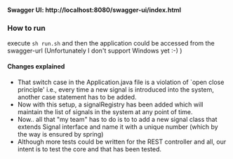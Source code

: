 #### Swagger UI: http://localhost:8080/swagger-ui/index.html

### How to run
execute `sh run.sh` and then the application could be accessed from the swagger-url (Unfortunately I don't support Windows yet :-) )


#### Changes explained
* That switch case in the Application.java file is a violation of `open close principle' i.e., every time a new signal is introduced into the system, another case statement has to be added.
* Now with this setup, a signalRegistry has been added which will maintain the list of signals in the system at any point of time.
* Now.. all that "my team" has to do is to to add a new signal class that extends Signal interface and name it with a unique number (which by the way is ensured by spring)
* Although more tests could be written for the REST controller and all, our intent is to test the core and that has been tested.